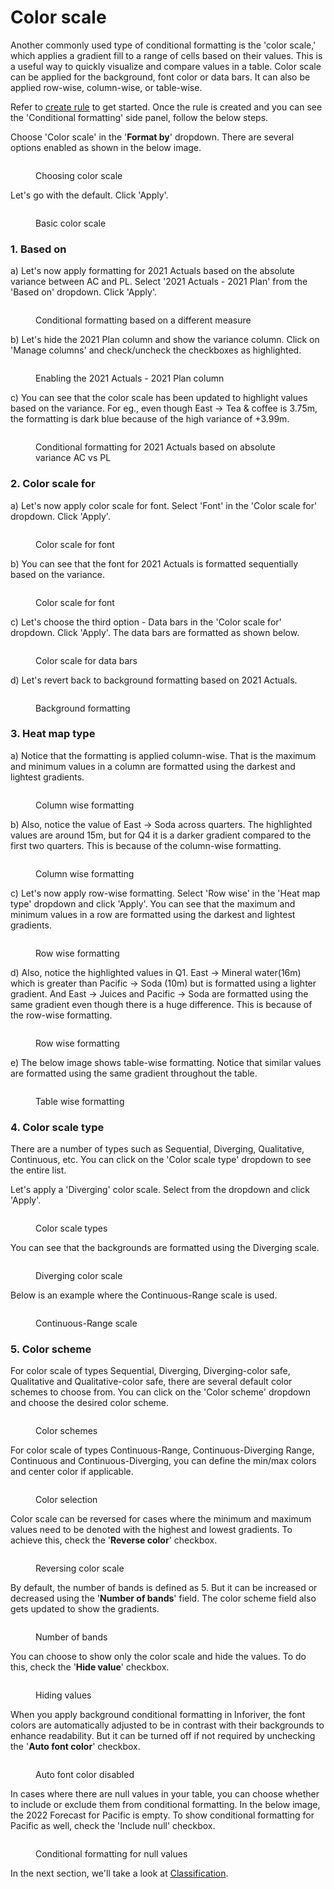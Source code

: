 # Color scale

Another commonly used type of conditional formatting is the 'color scale,' which applies a gradient fill to a range of cells based on their values. This is a useful way to quickly visualize and compare values in a table. Color scale can be applied for the background, font color or data bars. It can also be applied row-wise, column-wise, or table-wise.

Refer to [create rule](./) to get started. Once the rule is created and you can see the 'Conditional formatting' side panel, follow the below steps.

Choose 'Color scale' in the '**Format by**' dropdown. There are several options enabled as shown in the below image.

<figure><img src="../../../.gitbook/assets/5.3.1 Color scale.png" alt=""><figcaption><p>Choosing color scale</p></figcaption></figure>

Let's go with the default. Click 'Apply'.

<figure><img src="../../../.gitbook/assets/5.3.3 Color scale.png" alt=""><figcaption><p>Basic color scale</p></figcaption></figure>

### 1. Based on

a) Let's now apply formatting for 2021 Actuals based on the absolute variance between AC and PL. Select '2021 Actuals - 2021 Plan' from the 'Based on' dropdown. Click 'Apply'.&#x20;

<figure><img src="../../../.gitbook/assets/5.3.4 Color scale.png" alt=""><figcaption><p>Conditional formatting based on a different measure</p></figcaption></figure>

b) Let's hide the 2021 Plan column and show the variance column. Click on 'Manage columns' and check/uncheck the checkboxes as highlighted.

<figure><img src="../../../.gitbook/assets/5.3.5 Color scale.png" alt=""><figcaption><p>Enabling the 2021 Actuals - 2021 Plan column</p></figcaption></figure>

c) You can see that the color scale has been updated to highlight values based on the variance. For eg., even though East -> Tea & coffee is 3.75m, the formatting is dark blue because of the high variance of +3.99m.

<figure><img src="../../../.gitbook/assets/5.3.6 Color scale.png" alt=""><figcaption><p>Conditional formatting for 2021 Actuals based on absolute variance AC vs PL</p></figcaption></figure>

### 2. Color scale for

a) Let's now apply color scale for font. Select 'Font' in the 'Color scale for' dropdown. Click 'Apply'.

<figure><img src="../../../.gitbook/assets/5.3.19 Color scale.png" alt=""><figcaption><p>Color scale for font</p></figcaption></figure>

b) You can see that the font for 2021 Actuals is formatted sequentially based on the variance.

<figure><img src="../../../.gitbook/assets/5.3.8 Color scale.png" alt=""><figcaption><p>Color scale for font</p></figcaption></figure>

c) Let's choose the third option - Data bars in the 'Color scale for' dropdown. Click 'Apply'. The data bars are formatted as shown below.

<figure><img src="../../../.gitbook/assets/5.3.9 Color scale.png" alt=""><figcaption><p>Color scale for data bars</p></figcaption></figure>

d) Let's revert back to background formatting based on 2021 Actuals.&#x20;

<figure><img src="../../../.gitbook/assets/5.3.10 Color scale.png" alt=""><figcaption><p>Background formatting</p></figcaption></figure>

### 3. Heat map type

a) Notice that the formatting is applied column-wise. That is the maximum and minimum values in a column are formatted using the darkest and lightest gradients.&#x20;

<figure><img src="../../../.gitbook/assets/5.3.14 Color scale.png" alt=""><figcaption><p>Column wise formatting</p></figcaption></figure>

b) Also, notice the value of East -> Soda across quarters. The highlighted values are around 15m, but for Q4 it is a darker gradient compared to the first two quarters. This is because of the column-wise formatting.

<figure><img src="../../../.gitbook/assets/5.3.15 Color scale.png" alt=""><figcaption><p>Column wise formatting</p></figcaption></figure>

c) Let's now apply row-wise formatting. Select 'Row wise' in the 'Heat map type' dropdown and click 'Apply'. You can see that the maximum and minimum values in a row are formatted using the darkest and lightest gradients.

<figure><img src="../../../.gitbook/assets/5.3.12 Color scale.png" alt=""><figcaption><p>Row wise formatting</p></figcaption></figure>

d) Also, notice the highlighted values in Q1. East -> Mineral water(16m) which is greater than Pacific -> Soda (10m) but is formatted using a lighter gradient. And East -> Juices and Pacific -> Soda are formatted using the same gradient even though there is a huge difference. This is because of the row-wise formatting.

<figure><img src="../../../.gitbook/assets/5.3.13 Color scale.png" alt=""><figcaption><p>Row wise formatting</p></figcaption></figure>

e) The below image shows table-wise formatting. Notice that similar values are formatted using the same gradient throughout the table.

<figure><img src="../../../.gitbook/assets/5.3.16 Color scale.png" alt=""><figcaption><p>Table wise formatting</p></figcaption></figure>

### 4. Color scale type

There are a number of types such as Sequential, Diverging, Qualitative, Continuous, etc. You can click on the 'Color scale type' dropdown to see the entire list.

Let's apply a 'Diverging' color scale. Select from the dropdown and click 'Apply'.

<figure><img src="../../../.gitbook/assets/5.3.18 Color scale.png" alt=""><figcaption><p>Color scale types</p></figcaption></figure>

You can see that the backgrounds are formatted using the Diverging scale.

<figure><img src="../../../.gitbook/assets/5.3.20 Color scale.png" alt=""><figcaption><p>Diverging color scale</p></figcaption></figure>

Below is an example where the Continuous-Range scale is used.

<figure><img src="../../../.gitbook/assets/5.3.22 Color scale.png" alt=""><figcaption><p>Continuous-Range scale</p></figcaption></figure>

### &#x20;5. Color scheme

For color scale of types Sequential, Diverging, Diverging-color safe, Qualitative and Qualitative-color safe, there are several default color schemes to choose from. You can click on the 'Color scheme' dropdown and choose the desired color scheme.

<figure><img src="../../../.gitbook/assets/5.3.23 Color scale.png" alt=""><figcaption><p>Color schemes</p></figcaption></figure>

For color scale of types Continuous-Range, Continuous-Diverging Range, Continuous and Continuous-Diverging, you can define the min/max colors and center color if applicable.

<figure><img src="../../../.gitbook/assets/5.3.24 Color scale.png" alt=""><figcaption><p>Color selection</p></figcaption></figure>

Color scale can be reversed for cases where the minimum and maximum values need to be denoted with the highest and lowest gradients. To achieve this, check the '**Reverse color**' checkbox.

<figure><img src="../../../.gitbook/assets/5.3.26 Color scale.png" alt=""><figcaption><p>Reversing color scale</p></figcaption></figure>

By default, the number of bands is defined as 5. But it can be increased or decreased using the '**Number of bands**' field. The color scheme field also gets updated to show the gradients.

<figure><img src="../../../.gitbook/assets/5.3.27 Color scale.png" alt=""><figcaption><p>Number of bands</p></figcaption></figure>

You can choose to show only the color scale and hide the values. To do this, check the '**Hide value**' checkbox.

<figure><img src="../../../.gitbook/assets/5.3.28 Color scale.png" alt=""><figcaption><p>Hiding values</p></figcaption></figure>

When you apply background conditional formatting in Inforiver, the font colors are automatically adjusted to be in contrast with their backgrounds to enhance readability. But it can be turned off if not required by unchecking the '**Auto font color**' checkbox.&#x20;

<figure><img src="../../../.gitbook/assets/5.3.29 Color scale.png" alt=""><figcaption><p>Auto font color disabled</p></figcaption></figure>

In cases where there are null values in your table, you can choose whether to include or exclude them from conditional formatting. In the below image, the 2022 Forecast for Pacific is empty. To show conditional formatting for Pacific as well, check the 'Include null' checkbox.

<figure><img src="../../../.gitbook/assets/5.3.30 Color scale.png" alt=""><figcaption><p>Conditional formatting for null values</p></figcaption></figure>

In the next section, we'll take a look at [Classification](classification.md).

